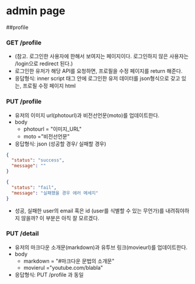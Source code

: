 # admin page
##profile
### GET /profile
* (참고. 로그인한 사용자에 한해서 보여지는 페이지이다. 로그인하지 않은 사용자는 /login으로 redirect 된다.)
* 로그인한 유저가 해당 API를 요청하면, 프로필을 수정 페이지를 return 해준다.
* 응답형식: inner script 태그 안에 로그인한 유저 데이터를 json형식으로 갖고 있는, 프로필 수정 페이지 html

### PUT /profile
* 유저의 이미지 url(photourl)과 비전선언문(moto)를 업데이트한다. 
* body
  * photourl = "이미지_URL"
  * moto ="비전선언문"
* 응답형식: json (성공할 경우/ 실패할 경우)
```json
{
  "status": "success", 
  "message": ""
} 

{
  "status": "fail", 
  "message": "실패했을 경우 에러 메세지"
} 
```
* 성공, 실패한 user의 email 혹은 id (user를 식별할 수 있는 무언가)를 내려줘야하지 않을까? 이 부분은 아직 잘 모르겠다. 

### PUT /detail
* 유저의 마크다운 소개문(markdown)과 유투브 링크(movieurl)를 업데이트한다. 
* body
  * markdown = "#마크다운 문법의 소개문"
  * movierul ="youtube.com/blabla"
* 응답형식: PUT /profile 과 동일

